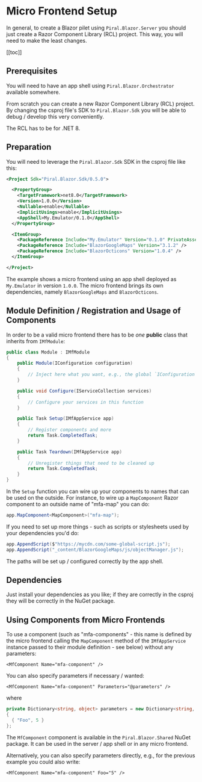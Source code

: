 # Micro Frontend Setup

In general, to create a Blazor pilet using `Piral.Blazor.Server` you should just create a Razor Component Library (RCL) project. This way, you will need to make the least changes.

[[toc]]

## Prerequisites

You will need to have an app shell using `Piral.Blazor.Orchestrator` available somewhere.

From scratch you can create a new Razor Component Library (RCL) project. By changing the csproj file's SDK to `Piral.Blazor.Sdk` you will be able to debug / develop this very conveniently.

The RCL has to be for .NET 8.

## Preparation

You will need to leverage the `Piral.Blazor.Sdk` SDK in the csproj file like this:

```xml
<Project Sdk="Piral.Blazor.Sdk/0.5.0">

  <PropertyGroup>
    <TargetFramework>net8.0</TargetFramework>
    <Version>1.0.0</Version>
    <Nullable>enable</Nullable>
    <ImplicitUsings>enable</ImplicitUsings>
    <AppShell>My.Emulator/0.1.0</AppShell>
  </PropertyGroup>

  <ItemGroup>
    <PackageReference Include="My.Emulator" Version="0.1.0" PrivateAssets="all" />
    <PackageReference Include="BlazorGoogleMaps" Version="3.1.2" />
    <PackageReference Include="BlazorOcticons" Version="1.0.4" />
  </ItemGroup>

</Project>
```

The example shows a micro frontend using an app shell deployed as `My.Emulator` in version `1.0.0`. The micro frontend brings its own dependencies, namely `BlazorGoogleMaps` and `BlazorOcticons`.

## Module Definition / Registration and Usage of Components

In order to be a valid micro frontend there has to be *one* **public** class that inherits from `IMfModule`:

```cs
public class Module : IMfModule
{
    public Module(IConfiguration configuration)
    {
        // Inject here what you want, e.g., the global `IConfiguration`.
    }

    public void Configure(IServiceCollection services)
    {
        // Configure your services in this function
    }

    public Task Setup(IMfAppService app)
    {
        // Register components and more
        return Task.CompletedTask;
    }

    public Task Teardown(IMfAppService app)
    {
        // Unregister things that need to be cleaned up
        return Task.CompletedTask;
    }
}
```

In the `Setup` function you can wire up your components to names that can be used on the outside. For instance, to wire up a `MapComponent` Razor component to an outside name of "mfa-map" you can do:

```cs
app.MapComponent<MapComponent>("mfa-map");
```

If you need to set up more things - such as scripts or stylesheets used by your dependencies you'd do:

```cs
app.AppendScript($"https://mycdn.com/some-global-script.js");
app.AppendScript("_content/BlazorGoogleMaps/js/objectManager.js");
```

The paths will be set up / configured correctly by the app shell.

## Dependencies

Just install your dependencies as you like; if they are correctly in the csproj they will be correctly in the NuGet package.

## Using Components from Micro Frontends

To use a component (such as "mfa-components" - this name is defined by the micro frontend calling the `MapComponent` method of the `IMfAppService` instance passed to their module definition - see below) without any parameters:

```razor
<MfComponent Name="mfa-component" />
```

You can also specify parameters if necessary / wanted:

```razor
<MfComponent Name="mfa-component" Parameters="@parameters" />
```

where

```cs
private Dictionary<string, object> parameters = new Dictionary<string, object>
{
  { "Foo", 5 }
};
```

The `MfComponent` component is available in the `Piral.Blazor.Shared` NuGet package. It can be used in the server / app shell or in any micro frontend.

Alternatively, you can also specify parameters directly, e.g., for the previous example you could also write:

```razor
<MfComponent Name="mfa-component" Foo="5" />
```
